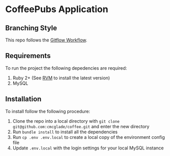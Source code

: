 # CoffeePubs Application

## Branching Style
This repo follows the [Gitflow Workflow](https://www.atlassian.com/git/tutorials/comparing-workflows/gitflow-workflow).

## Requirements
To run the project the following depedencies are required:

1. Ruby 2+ (See [RVM](https://rvm.io/rvm/install) to install the latest version)
2. MySQL

## Installation
To install follow the following procedure:

1. Clone the repo into a local directory with `git clone git@github.com:cmcglade/coffee.git` and enter the new directory
2. Run `bundle install` to install all the dependencies
3. Run `cp .env .env.local` to create a local copy of the environment config file
4. Update `.env.local` with the login settings for your local MySQL instance

